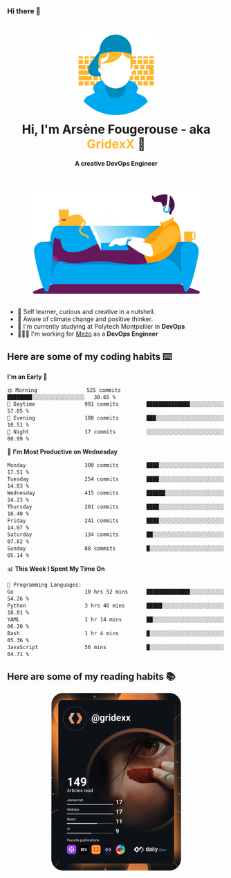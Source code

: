 ### Hi there 👋

<!--
**GridexX/gridexx** is a ✨ _special_ ✨ repository because its `README.md` (this file) appears on your GitHub profile.

Here are some ideas to get you started:

- 🔭 I’m currently working on ...
- 🌱 I’m currently learning ...
- 👯 I’m looking to collaborate on ...
- 🤔 I’m looking for help with ...
- 💬 Ask me about ...
- 📫 How to reach me: ...
- 😄 Pronouns: ...
- ⚡ Fun fact: ...
-->


<!-- Header -->
<h1 align="center">
  <img src="./images/user_profile.png" width="200">
  <br>
  Hi, I'm Arsène Fougerouse - aka <span style="color:#ffb72e">GridexX</span> 👋
</h1>


<p align="center">
  <b>A creative DevOps Engineer </b>
</p>
<br/>
<p align="center">
  <img src="./images/man_couch.png" width="400">
</p>

- 🎨 Self learner, curious and creative in a nutshell. 
- 🌱 Aware of climate change and positive thinker.
- 📕 I'm currently studying at Polytech Montpellier in **DevOps**
- 👨🏻‍💻 I'm working for [Mezo](https://meso-lr.umontpellier.fr/) as a **DevOps Engineer**


## Here are some of my coding habits ⌨️

<!-- Add a section about tech and Ops stack
  Like this one : https://github.com/Xanthus58#-tech-stack
-->
<!--START_SECTION:waka-->
**I'm an Early 🐤** 

```text
🌞 Morning                525 commits         ████████░░░░░░░░░░░░░░░░░   30.65 % 
🌆 Daytime                991 commits         ██████████████░░░░░░░░░░░   57.85 % 
🌃 Evening                180 commits         ███░░░░░░░░░░░░░░░░░░░░░░   10.51 % 
🌙 Night                  17 commits          ░░░░░░░░░░░░░░░░░░░░░░░░░   00.99 % 
```
📅 **I'm Most Productive on Wednesday** 

```text
Monday                   300 commits         ████░░░░░░░░░░░░░░░░░░░░░   17.51 % 
Tuesday                  254 commits         ████░░░░░░░░░░░░░░░░░░░░░   14.83 % 
Wednesday                415 commits         ██████░░░░░░░░░░░░░░░░░░░   24.23 % 
Thursday                 281 commits         ████░░░░░░░░░░░░░░░░░░░░░   16.40 % 
Friday                   241 commits         ████░░░░░░░░░░░░░░░░░░░░░   14.07 % 
Saturday                 134 commits         ██░░░░░░░░░░░░░░░░░░░░░░░   07.82 % 
Sunday                   88 commits          █░░░░░░░░░░░░░░░░░░░░░░░░   05.14 % 
```


📊 **This Week I Spent My Time On** 

```text
💬 Programming Languages: 
Go                       10 hrs 52 mins      ██████████████░░░░░░░░░░░   54.26 % 
Python                   3 hrs 46 mins       █████░░░░░░░░░░░░░░░░░░░░   18.81 % 
YAML                     1 hr 14 mins        ██░░░░░░░░░░░░░░░░░░░░░░░   06.20 % 
Bash                     1 hr 4 mins         █░░░░░░░░░░░░░░░░░░░░░░░░   05.36 % 
JavaScript               56 mins             █░░░░░░░░░░░░░░░░░░░░░░░░   04.71 % 
```


<!--END_SECTION:waka-->

## Here are some of my reading habits 📚
<div  align="center">
  <img src="./images/devcard.svg" width="300">
</div>
